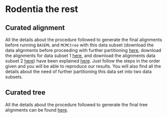 # Rodentia the rest

## Curated alignment 
All the details about the procedure followed to generate the final alignments 
before running `BASEML` and `MCMCtree` with this data subset
(download the data alignments before proceeding with further partitioning
[here](https://www.dropbox.com/s/bo4shh56jrlswwi/SeqBayesS2_Raln_rodentia_therest.zip?dl=0),
download the alignments for data subset 1 
[here](https://www.dropbox.com/s/5cxvn2fvqdevti8/SeqBayesS2_Raln_rod_subt1.zip?dl=0),
and download the alignments data subset 2 
[here](https://www.dropbox.com/s/7j0my2nq02al4g8/SeqBayesS2_Raln_rod_subt2.zip?dl=0))
have been explained [here](/02_SeqBayes_S2/00_Data_filtering/00_data_curation/rodentia_therest/filter_aln).
Just follow the steps in the order given and you will be able to reproduce our results. You will also find all 
the details about the need of further partitioning this data set into two data subsets.

## Curated tree 
All the details about the procedure followed to generate the final tree alignments 
can be found [here](/02_SeqBayes_S2/00_Data_filtering/00_data_curation/rodentia_therest/filter_tree).
